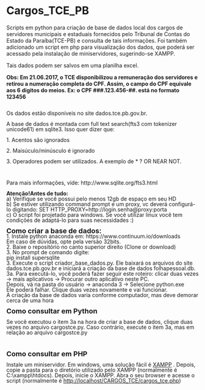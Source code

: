 # Cargos_TCE_PB
<p>Scripts em python para cria&ccedil;&atilde;o de base de dados local dos cargos de servidores municipais e estaduais fornecidos pelo Tribunal de Contas do Estado da Para&iacute;ba(TCE-PB) e consulta de tais informa&ccedil;&otilde;es. Foi tamb&eacute;m adicionado um script em php para visualiza&ccedil;&atilde;o dos dados, que poder&aacute; ser acessado pela instala&ccedil;&atilde;o de miniservidores, sugerindo-se XAMPP.</p>
<p>Tais dados podem ser salvos em uma planilha excel.</p>
<p><b>Obs: Em 21.06.2017, o TCE disponibilizou a remuneração dos servidores e retirou a numeração completa do CPF. Assim, o campo do CPF equivale aos 6 dígitos do meios. Ex: o CPF ###.123.456-##. está no formato 123456</b></p>

<p style="margin-bottom: 0cm; line-height: 100%;" align="left"><br /> Os dados est&atilde;o dispon&iacute;veis no site dados.tce.pb.gov.br.</p>
<p style="margin-bottom: 0cm; line-height: 100%;" align="left">A base de dados &eacute; montada com full text search(fts3 com tokenizer unicode61) em sqlite3. Isso quer dizer que:</p>
<p style="margin-bottom: 0cm; line-height: 100%;" align="left">1. Acentos s&atilde;o ignorados</p>
<p style="margin-bottom: 0cm; line-height: 100%;" align="left">2. Mais&uacute;culo/min&uacute;sculo &eacute; ignorado</p>
<p style="margin-bottom: 0cm; line-height: 100%;" align="left">3. Operadores podem ser utilizados. A exemplo de * ? OR NEAR NOT.</p>
<p style="margin-bottom: 0cm; line-height: 100%;" align="left"><br /> <br /> Para mais informa&ccedil;&otilde;es, vide: http://www.sqlite.org/fts3.html<br /> <br /> <strong>Aten&ccedil;&atilde;o!Antes de tudo:<br /> </strong>a) Verifique se voc&ecirc; possui pelo menos 12gb de espa&ccedil;o em seu HD<br /> b) Se estiver utilizando command prompt e um proxy, vc dever&aacute; configur&aacute;-lo digitando: SET HTTP_PROXY=http://login.senha@proxy:porta<br />c) O script foi projetado para windows. Se voc&ecirc; utilizar linux voc&ecirc; tem condi&ccedil;&otilde;es de adapt&aacute;-lo para suas necessidades :)<br /> <br /> <span style="font-size: large;"><strong>Como criar a base de dados:<br /> </strong></span>1. Instale python anaconda em: https://www.continuum.io/downloads<br /> Em caso de d&uacute;vidas, opte pela vers&atilde;o 32bits.<br /> 2. Baixe o reposit&oacute;rio no canto superior direito (Clone or download)<br /> 3. No prompt de comando digite: <br /> pip install supersqlite<br /> 3. Execute o script criador_base_dados.py. Ele baixar&aacute; os arquivos do site dados.tce.pb.gov.br e iniciar&aacute; a cria&ccedil;&atilde;o da base de dados folhapessoal.db.<br /> 3a. Para execut&aacute;-lo, voc&ecirc; poder&aacute; fazer seguir este roteiro: clicar duas vezes -&gt; mais aplicativos -&gt; Procurar outro aplicativo neste PC.<br /> Depois, v&aacute; na pasta do usu&aacute;rio -&gt; anaconda 3 -&gt; Selecione python.exe<br /> Ele poder&aacute; falhar. Clique duas vezes novamente e vai funcionar.<br /> A cria&ccedil;&atilde;o da base de dados varia conforme computador, mas deve demorar cerca de uma hora<br /><br /> <span style="font-size: large;"><strong>Como consultar em Python</strong></span></p>
<p style="margin-bottom: 0cm; line-height: 100%;" align="left">Se voc&ecirc; executou o item 3a na hora de criar a base de dados, clique duas vezes no arquivo cargostce.py. Caso contr&aacute;rio, execute o item 3a, mas em rela&ccedil;&atilde;o ao arquivo cargostce.py</p>
<p style="margin-bottom: 0cm; line-height: 100%;" align="left">&nbsp;</p>
<p style="margin-bottom: 0cm; line-height: 100%;" align="left"><span style="font-size: large;"><strong>Como consultar em&nbsp;PHP</strong></span></p>
<p style="margin-bottom: 0cm; line-height: 100%;" align="left">Instale um miniservidor. Em windows, uma solu&ccedil;&atilde;o f&aacute;cil &eacute;&nbsp;<a href="https://www.apachefriends.org/pt_br/index.html">XAMPP</a>&nbsp;. Depois, copie a pasta para o diret&oacute;rio utilizado pelo XAMPP (normalmente &eacute; C:\xampp\htdocs). Depois, inicie o XAMPP. Abra o&nbsp;seu browser e acesse o script (normalmente &eacute;&nbsp;<a href="http://localhost/CARGOS_TCE/cargos_tce.php">http://localhost/CARGOS_TCE/cargos_tce.php</a>)</p>

